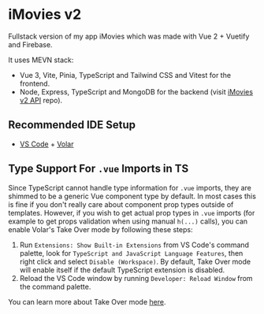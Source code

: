 # iMovies v2

Fullstack version of my app iMovies which was made with Vue 2 + Vuetify and Firebase.

It uses MEVN stack:

- Vue 3, Vite, Pinia, TypeScript and Tailwind CSS and Vitest for the frontend.
- Node, Express, TypeScript and MongoDB for the backend (visit [iMovies v2 API](https://github.com/Lithos-hub/iMovies-v2-API) repo).

## Recommended IDE Setup

- [VS Code](https://code.visualstudio.com/) + [Volar](https://marketplace.visualstudio.com/items?itemName=Vue.volar)

## Type Support For `.vue` Imports in TS

Since TypeScript cannot handle type information for `.vue` imports, they are shimmed to be a generic Vue component type by default. In most cases this is fine if you don't really care about component prop types outside of templates. However, if you wish to get actual prop types in `.vue` imports (for example to get props validation when using manual `h(...)` calls), you can enable Volar's Take Over mode by following these steps:

1. Run `Extensions: Show Built-in Extensions` from VS Code's command palette, look for `TypeScript and JavaScript Language Features`, then right click and select `Disable (Workspace)`. By default, Take Over mode will enable itself if the default TypeScript extension is disabled.
2. Reload the VS Code window by running `Developer: Reload Window` from the command palette.

You can learn more about Take Over mode [here](https://github.com/johnsoncodehk/volar/discussions/471).

